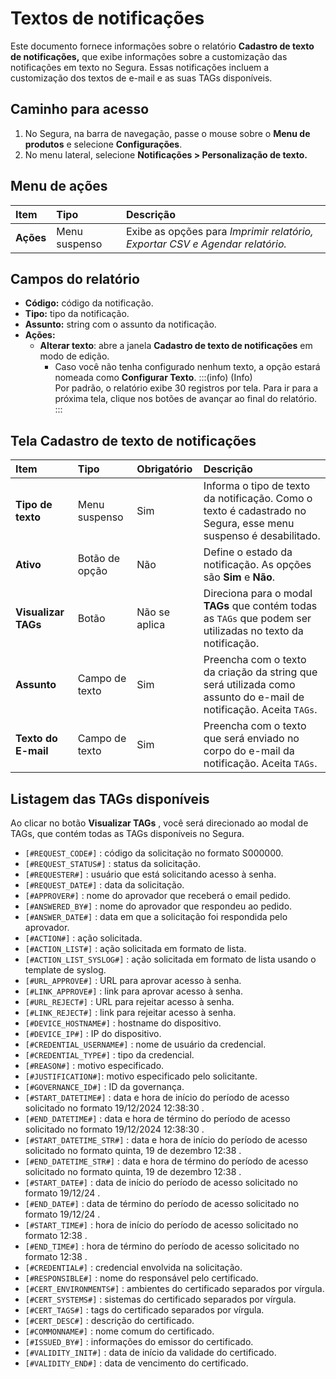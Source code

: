 # Textos de notificações

Este documento fornece informações sobre o relatório **Cadastro de texto de notificações,** que exibe informações sobre a customização das notificações em texto no Segura. Essas notificações incluem a customização dos textos de e-mail e as suas TAGs disponíveis.

## Caminho para acesso
1. No Segura, na barra de navegação, passe o mouse sobre o **Menu de produtos** e selecione **Configurações**.  
2. No menu lateral, selecione **Notificações \> Personalização de texto.**

## Menu de ações
| Item | Tipo | Descrição |
| :---- | :---- | :---- |
| **Ações** | Menu suspenso | Exibe as opções para *Imprimir relatório, Exportar CSV e Agendar relatório.* |

## Campos do relatório
* **Código:** código da notificação.  
* **Tipo:** tipo da notificação.  
* **Assunto:** string com o assunto da notificação.  
* **Ações:**  
  * **Alterar texto**: abre a janela **Cadastro de texto de notificações** em modo de edição.  
    * Caso você não tenha configurado nenhum texto, a opção estará nomeada como **Configurar Texto**.
:::(info) (Info)  
Por padrão, o relatório exibe 30 registros por tela. Para ir para a próxima tela, clique nos botões de avançar ao final do relatório.  
:::

## Tela Cadastro de texto de notificações
| Item | Tipo | Obrigatório | Descrição |
| :---- | :---- | :---- | :---- |
| **Tipo de texto** | Menu suspenso | Sim | Informa o tipo de texto da notificação. Como o texto é cadastrado no Segura, esse menu suspenso é desabilitado. |
| **Ativo** | Botão de opção | Não | Define o estado da notificação. As opções são **Sim** e **Não**. |
| **Visualizar TAGs** | Botão | Não se aplica | Direciona para o modal **TAGs** que contém todas as `TAGs` que podem ser utilizadas no texto da notificação. |
| **Assunto** | Campo de texto | Sim | Preencha com o texto da criação da string que será utilizada como assunto do e-mail de notificação. Aceita `TAGs`. |
| **Texto do E-mail** | Campo de texto | Sim | Preencha com o texto que será enviado no corpo do e-mail da notificação. Aceita `TAGs`. |

## Listagem das TAGs disponíveis
Ao clicar no botão **Visualizar TAGs** , você será direcionado ao modal de TAGs, que contém todas as TAGs disponíveis no Segura.

* `[#REQUEST_CODE#]` : código da solicitação no formato S000000.
* `[#REQUEST_STATUS#]` : status da solicitação.
* `[#REQUESTER#]` : usuário que está solicitando acesso à senha.
* `[#REQUEST_DATE#]` : data da solicitação.
* `[#APPROVER#]` : nome do aprovador que receberá o email pedido.
* `[#ANSWERED_BY#]` : nome do aprovador que respondeu ao pedido.
* `[#ANSWER_DATE#]` : data em que a solicitação foi respondida pelo aprovador.
* `[#ACTION#]` : ação solicitada.
* `[#ACTION_LIST#]` : ação solicitada em formato de lista.
* `[#ACTION_LIST_SYSLOG#]` : ação solicitada em formato de lista usando o template de syslog.
* `[#URL_APPROVE#]` : URL para aprovar acesso à senha.
* `[#LINK_APPROVE#]` : link para aprovar acesso à senha.
* `[#URL_REJECT#]` : URL para rejeitar acesso à senha.
* `[#LINK_REJECT#]` : link para rejeitar acesso à senha.
* `[#DEVICE_HOSTNAME#]` : hostname do dispositivo.
* `[#DEVICE_IP#]` : IP do dispositivo.
* `[#CREDENTIAL_USERNAME#]` : nome de usuário da credencial.
* `[#CREDENTIAL_TYPE#]` : tipo da credencial.
* `[#REASON#]` : motivo especificado.
* `[#JUSTIFICATION#]`: motivo especificado pelo solicitante.
* `[#GOVERNANCE_ID#]` : ID da governança.
* `[#START_DATETIME#]` : data e hora de início do período de acesso solicitado no formato 19/12/2024 12:38:30 .
* `[#END_DATETIME#]` : data e hora de término do período de acesso solicitado no formato 19/12/2024 12:38:30 .
* `[#START_DATETIME_STR#]` : data e hora de início do período de acesso solicitado no formato quinta, 19 de dezembro 12:38 .
* `[#END_DATETIME_STR#]` : data e hora de término do período de acesso solicitado no formato quinta, 19 de dezembro 12:38 .
* `[#START_DATE#]` : data de início do período de acesso solicitado no formato 19/12/24 .
* `[#END_DATE#]` : data de término do período de acesso solicitado no formato 19/12/24 .
* `[#START_TIME#]` : hora de início do período de acesso solicitado no formato 12:38 .
* `[#END_TIME#]` : hora de término do período de acesso solicitado no formato 12:38 .
* `[#CREDENTIAL#]` : credencial envolvida na solicitação.
* `[#RESPONSIBLE#]` : nome do responsável pelo certificado.
* `[#CERT_ENVIRONMENTS#]` : ambientes do certificado separados por vírgula.
* `[#CERT_SYSTEMS#]` : sistemas do certificado separados por vírgula.
* `[#CERT_TAGS#]` : tags do certificado separados por vírgula.
* `[#CERT_DESC#]` : descrição do certificado.
* `[#COMMONNAME#]` : nome comum do certificado.
* `[#ISSUED_BY#]` : informações do emissor do certificado.
* `[#VALIDITY_INIT#]` : data de início da validade do certificado.
* `[#VALIDITY_END#]` : data de vencimento do certificado.
